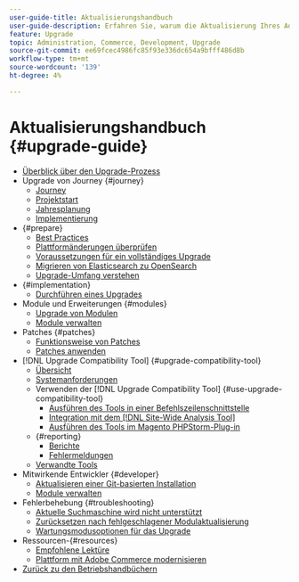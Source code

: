 ```yaml
---
user-guide-title: Aktualisierungshandbuch
user-guide-description: Erfahren Sie, warum die Aktualisierung Ihres Adobe Commerce-Programms so wichtig ist und wie Sie ein Upgrade erfolgreich planen und ausführen können.
feature: Upgrade
topic: Administration, Commerce, Development, Upgrade
source-git-commit: ee69fcec4986fc85f93e336dc654a9bfff486d8b
workflow-type: tm+mt
source-wordcount: '139'
ht-degree: 4%

---
```



# Aktualisierungshandbuch {#upgrade-guide}

- [Überblick über den Upgrade-Prozess](overview.md)
- Upgrade von Journey {#journey}
   - [Journey](journey/phases.md)
   - [Projektstart](journey/project-launch.md)
   - [Jahresplanung](journey/annual-planning.md)
   - [Implementierung](journey/implementation.md)
- {#prepare}
   - [Best Practices](prepare/best-practices.md)
   - [Plattformänderungen überprüfen](prepare/platform-changes.md)
   - [Voraussetzungen für ein vollständiges Upgrade](prepare/prerequisites.md)
   - [Migrieren von Elasticsearch zu OpenSearch](prepare/opensearch-migration.md)
   - [Upgrade-Umfang verstehen](prepare/scope.md)
- {#implementation}
   - [Durchführen eines Upgrades](implementation/perform-upgrade.md)
- Module und Erweiterungen {#modules}
   - [Upgrade von Modulen](modules/upgrade.md)
   - [Module verwalten](modules/manage.md)
- Patches {#patches}
   - [Funktionsweise von Patches](patches/overview.md)
   - [Patches anwenden](patches/apply.md)
- [!DNL Upgrade Compatibility Tool] {#upgrade-compatibility-tool}
   - [Übersicht](upgrade-compatibility-tool/overview.md)
   - [Systemanforderungen](upgrade-compatibility-tool/prerequisites.md)
   - Verwenden der [!DNL Upgrade Compatibility Tool] {#use-upgrade-compatibility-tool}
      - [Ausführen des Tools in einer Befehlszeilenschnittstelle](upgrade-compatibility-tool/run.md)
      - [Integration mit dem  [!DNL Site-Wide Analysis Tool]](upgrade-compatibility-tool/integrate-analysis-tool.md)
      - [Ausführen des Tools im Magento PHPStorm-Plug-in](upgrade-compatibility-tool/run-configuration-phpstorm-plugin.md)
   - {#reporting}
      - [Berichte](upgrade-compatibility-tool/reports.md)
      - [Fehlermeldungen](upgrade-compatibility-tool/error-messages.md)
   - [Verwandte Tools](upgrade-compatibility-tool/related-tools.md)
- Mitwirkende Entwickler {#developer}
   - [Aktualisieren einer Git-basierten Installation](developer/git-installs.md)
   - [Module verwalten](developer/manage-modules.md)
- Fehlerbehebung {#troubleshooting}
   - [Aktuelle Suchmaschine wird nicht unterstützt](troubleshooting/search-engine-not-supported.md)
   - [Zurücksetzen nach fehlgeschlagener Modulaktualisierung](troubleshooting/roll-back-after-update-failure.md)
   - [Wartungsmodusoptionen für das Upgrade](troubleshooting/maintenance-mode-options.md)
- Ressourcen-{#resources}
   - [Empfohlene Lektüre](resources/recommended-reading.md)
   - [Plattform mit Adobe Commerce modernisieren](resources/recommended-upgrade-paths.md)
- [Zurück zu den Betriebshandbüchern](https://experienceleague.adobe.com/docs/commerce-operations/operational-guides/home.html?lang=de)
